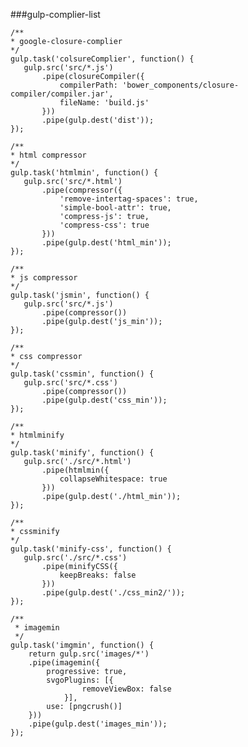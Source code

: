 ###gulp-complier-list
	
	/**
	* google-closure-complier
	*/
	gulp.task('colsureComplier', function() {
	   gulp.src('src/*.js')
	       .pipe(closureCompiler({
	           compilerPath: 'bower_components/closure-compiler/compiler.jar',
	           fileName: 'build.js'
	       }))
	       .pipe(gulp.dest('dist'));
	});
	
	/**
	* html compressor
	*/
	gulp.task('htmlmin', function() {
	   gulp.src('src/*.html')
	       .pipe(compressor({
	           'remove-intertag-spaces': true,
	           'simple-bool-attr': true,
	           'compress-js': true,
	           'compress-css': true
	       }))
	       .pipe(gulp.dest('html_min'));
	});
	
	/**
	* js compressor
	*/
	gulp.task('jsmin', function() {
	   gulp.src('src/*.js')
	       .pipe(compressor())
	       .pipe(gulp.dest('js_min'));
	});
	
	/**
	* css compressor
	*/
	gulp.task('cssmin', function() {
	   gulp.src('src/*.css')
	       .pipe(compressor())
	       .pipe(gulp.dest('css_min'));
	});
	
	/**
	* htmlminify
	*/
	gulp.task('minify', function() {
	   gulp.src('./src/*.html')
	       .pipe(htmlmin({
	           collapseWhitespace: true
	       }))
	       .pipe(gulp.dest('./html_min'));
	});
	
	/**
	* cssminify
	*/
	gulp.task('minify-css', function() {
	   gulp.src('./src/*.css')
	       .pipe(minifyCSS({
	           keepBreaks: false
	       }))
	       .pipe(gulp.dest('./css_min2/'));
	});
	
	/**
	 * imagemin
	 */
	gulp.task('imgmin', function() {
	    return gulp.src('images/*')
	    .pipe(imagemin({
	        progressive: true,
	        svgoPlugins: [{
	                removeViewBox: false
	            }],
	        use: [pngcrush()]
	    }))
	    .pipe(gulp.dest('images_min'));
	});
